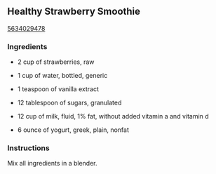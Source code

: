 ## Healthy Strawberry Smoothie

[5634029478](http://www.food.com/recipe/healthy-strawberry-smoothie-292096)

### Ingredients

 - 2 cup of strawberries, raw

 - 1 cup of water, bottled, generic

 - 1 teaspoon of vanilla extract

 - 12 tablespoon of sugars, granulated

 - 12 cup of milk, fluid, 1% fat, without added vitamin a and vitamin d

 - 6 ounce of yogurt, greek, plain, nonfat

### Instructions

Mix all ingredients in a blender.